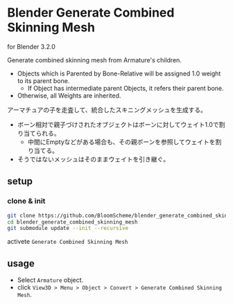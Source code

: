 # Blender Generate Combined Skinning Mesh

for Blender 3.2.0

Generate combined skinning mesh from Armature's children.

- Objects which is Parented by Bone-Relative will be assigned 1.0 weight to its parent bone.
  - If Object has intermediate parent Objects, it refers their parent bone.
- Otherwise, all Weights are inherited.


アーマチュアの子を走査して、統合したスキニングメッシュを生成する。

- ボーン相対で親子づけされたオブジェクトはボーンに対してウェイト1.0で割り当てられる。
  - 中間にEmptyなどがある場合も、その親ボーンを参照してウェイトを割り当てる。
- そうではないメッシュはそのままウェイトを引き継ぐ。

## setup

### clone & init

```bash
git clone https://github.com/BloomScheme/blender_generate_combined_skinning_mesh
cd blender_generate_combined_skinning_mesh
git submodule update --init --recursive
```

activete `Generate Combined Skinning Mesh`

## usage

- Select `Armature` object.
- click `View3D > Menu > Object > Convert > Generate Combined Skinning Mesh`.
